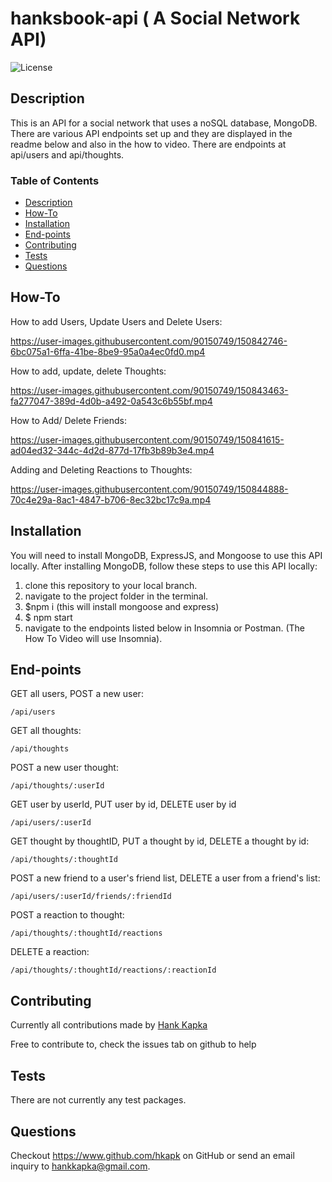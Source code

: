 # hanksbook-api ( A Social Network API)

![License](https://img.shields.io/badge/License-MIT-blue.svg "License Badge")

## Description

This is an API for a social network that uses a noSQL database, MongoDB. There are various API endpoints set up and they are displayed in the readme below and also in the how to video. There are endpoints at api/users and api/thoughts.

### Table of Contents

- [Description](#description)
- [How-To](#howto)
- [Installation](#installation)
- [End-points](#endpoints)
- [Contributing](#contributing)
- [Tests](#tests)
- [Questions](#questions)

## How-To

How to add Users, Update Users and Delete Users:

https://user-images.githubusercontent.com/90150749/150842746-6bc075a1-6ffa-41be-8be9-95a0a4ec0fd0.mp4

How to add, update, delete Thoughts:

https://user-images.githubusercontent.com/90150749/150843463-fa277047-389d-4d0b-a492-0a543c6b55bf.mp4

How to Add/ Delete Friends:

https://user-images.githubusercontent.com/90150749/150841615-ad04ed32-344c-4d2d-877d-17fb3b89b3e4.mp4

Adding and Deleting Reactions to Thoughts:

https://user-images.githubusercontent.com/90150749/150844888-70c4e29a-8ac1-4847-b706-8ec32bc17c9a.mp4

## Installation

You will need to install MongoDB, ExpressJS, and Mongoose to use this API locally.
After installing MongoDB, follow these steps to use this API locally:

1. clone this repository to your local branch.
2. navigate to the project folder in the terminal.
3. $npm i (this will install mongoose and express)
4. $ npm start
5. navigate to the endpoints listed below in Insomnia or Postman. (The How To Video will use Insomnia).

## End-points

GET all users, POST a new user:

```
/api/users
```

GET all thoughts:

```
/api/thoughts
```

POST a new user thought:

```
/api/thoughts/:userId
```

GET user by userId, PUT user by id, DELETE user by id

```
/api/users/:userId
```

GET thought by thoughtID, PUT a thought by id, DELETE a thought by id:

```
/api/thoughts/:thoughtId
```

POST a new friend to a user's friend list, DELETE a user from a friend's list:

```
/api/users/:userId/friends/:friendId
```

POST a reaction to thought:

```
/api/thoughts/:thoughtId/reactions
```

DELETE a reaction:

```
/api/thoughts/:thoughtId/reactions/:reactionId
```

## Contributing

Currently all contributions made by [Hank Kapka](https://www.github.com/hkapk)

Free to contribute to, check the issues tab on github to help

## Tests

There are not currently any test packages.

## Questions

Checkout https://www.github.com/hkapk on GitHub or send an email inquiry to hankkapka@gmail.com.

```

```
